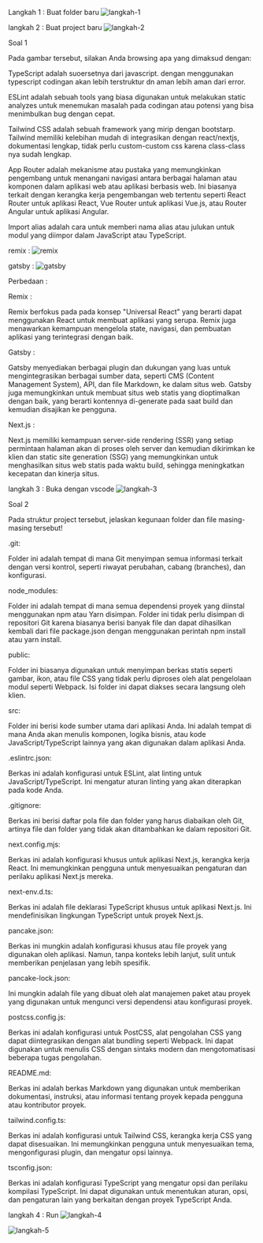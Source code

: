 Langkah 1 : Buat folder baru
![langkah-1](img/buat-folder-baru.png)

langkah 2 : Buat project baru
![langkah-2](img/buat-projek-baru.png)

Soal 1

Pada gambar tersebut, silakan Anda browsing apa yang dimaksud dengan:

TypeScript adalah suoersetnya dari javascript. dengan menggunakan typescript codingan akan lebih terstruktur dn aman lebih aman dari error. 

ESLint adalah sebuah tools yang biasa digunakan untuk melakukan static analyzes untuk menemukan masalah pada codingan atau potensi yang bisa menimbulkan bug dengan cepat.

Tailwind CSS adalah sebuah framework yang mirip dengan bootstarp. Tailwind memiliki kelebihan mudah di integrasikan dengan react/nextjs, dokumentasi lengkap, tidak perlu custom-custom css karena class-class nya sudah lengkap.

App Router adalah  mekanisme atau pustaka yang memungkinkan pengembang untuk menangani navigasi antara berbagai halaman atau komponen dalam aplikasi web atau aplikasi berbasis web. Ini biasanya terkait dengan kerangka kerja pengembangan web tertentu seperti React Router untuk aplikasi React, Vue Router untuk aplikasi Vue.js, atau Router Angular untuk aplikasi Angular.

Import alias adalah cara untuk memberi nama alias atau julukan untuk modul yang diimpor dalam JavaScript atau TypeScript.

remix :
![remix](img/remix-runweb.png)

gatsby :
![gatsby](img/gatsby-runweb.png)

Perbedaan :

Remix :

Remix  berfokus pada pada konsep "Universal React" yang berarti dapat menggunakan React untuk membuat aplikasi yang serupa. Remix juga menawarkan kemampuan mengelola state, navigasi, dan pembuatan aplikasi yang terintegrasi dengan baik.

Gatsby :

Gatsby menyediakan berbagai plugin dan dukungan yang luas untuk mengintegrasikan berbagai sumber data, seperti CMS (Content Management System), API, dan file Markdown, ke dalam situs web. Gatsby juga memungkinkan untuk membuat situs web statis yang dioptimalkan dengan baik, yang berarti kontennya di-generate pada saat build dan kemudian disajikan ke pengguna.

Next.js :

Next.js memiliki kemampuan server-side rendering (SSR) yang setiap permintaan halaman akan di proses oleh server dan kemudian dikirimkan ke klien dan static site generation (SSG) yang memungkinkan untuk menghasilkan situs web statis pada waktu build, sehingga meningkatkan kecepatan dan kinerja situs.

langkah 3 : Buka dengan vscode
![langkah-3](img/buka-di-vscode.png)

Soal 2

Pada struktur project tersebut, jelaskan kegunaan folder dan file masing-masing tersebut!

.git:

Folder ini adalah tempat di mana Git menyimpan semua informasi terkait dengan versi kontrol, seperti riwayat perubahan, cabang (branches), dan konfigurasi.

node_modules:

Folder ini adalah tempat di mana semua dependensi proyek yang diinstal menggunakan npm atau Yarn disimpan. Folder ini tidak perlu disimpan di repositori Git karena biasanya berisi banyak file dan dapat dihasilkan kembali dari file package.json dengan menggunakan perintah npm install atau yarn install.

public:

Folder ini biasanya digunakan untuk menyimpan berkas statis seperti gambar, ikon, atau file CSS yang tidak perlu diproses oleh alat pengelolaan modul seperti Webpack. Isi folder ini dapat diakses secara langsung oleh klien.

src:

Folder ini berisi kode sumber utama dari aplikasi Anda. Ini adalah tempat di mana Anda akan menulis komponen, logika bisnis, atau kode JavaScript/TypeScript lainnya yang akan digunakan dalam aplikasi Anda.

.eslintrc.json:

Berkas ini adalah konfigurasi untuk ESLint, alat linting untuk JavaScript/TypeScript. Ini mengatur aturan linting yang akan diterapkan pada kode Anda.

.gitignore:

Berkas ini berisi daftar pola file dan folder yang harus diabaikan oleh Git, artinya file dan folder yang tidak akan ditambahkan ke dalam repositori Git.

next.config.mjs:

Berkas ini adalah konfigurasi khusus untuk aplikasi Next.js, kerangka kerja React. Ini memungkinkan pengguna untuk menyesuaikan pengaturan dan perilaku aplikasi Next.js mereka.

next-env.d.ts:

Berkas ini adalah file deklarasi TypeScript khusus untuk aplikasi Next.js. Ini mendefinisikan lingkungan TypeScript untuk proyek Next.js.

pancake.json:

Berkas ini mungkin adalah konfigurasi khusus atau file proyek yang digunakan oleh aplikasi. Namun, tanpa konteks lebih lanjut, sulit untuk memberikan penjelasan yang lebih spesifik.

pancake-lock.json:

Ini mungkin adalah file yang dibuat oleh alat manajemen paket atau proyek yang digunakan untuk mengunci versi dependensi atau konfigurasi proyek.

postcss.config.js:

Berkas ini adalah konfigurasi untuk PostCSS, alat pengolahan CSS yang dapat diintegrasikan dengan alat bundling seperti Webpack. Ini dapat digunakan untuk menulis CSS dengan sintaks modern dan mengotomatisasi beberapa tugas pengolahan.

README.md:

Berkas ini adalah berkas Markdown yang digunakan untuk memberikan dokumentasi, instruksi, atau informasi tentang proyek kepada pengguna atau kontributor proyek.

tailwind.config.ts:

Berkas ini adalah konfigurasi untuk Tailwind CSS, kerangka kerja CSS yang dapat disesuaikan. Ini memungkinkan pengguna untuk menyesuaikan tema, mengonfigurasi plugin, dan mengatur opsi lainnya.

tsconfig.json:

Berkas ini adalah konfigurasi TypeScript yang mengatur opsi dan perilaku kompilasi TypeScript. Ini dapat digunakan untuk menentukan aturan, opsi, dan pengaturan lain yang berkaitan dengan proyek TypeScript Anda.

langkah 4 : Run
![langkah-4](img/run-npm.png)

![langkah-5](img/berhasil-ubah-nama.png)


